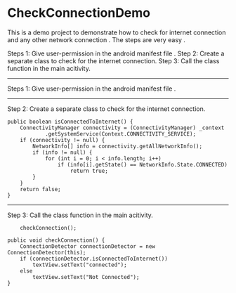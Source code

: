 CheckConnectionDemo
===================
This is a demo project to demonstrate how to check for internet connection and any other network connection .
The steps are very easy .

Steps 1: Give user-permission in the android manifest file .
Step 2: Create a separate class to check for the internet connection.
Step 3: Call the class function in the main acitivity.

____________________________________________________________________________________________________________________________________________________________
Steps 1: Give user-permission in the android manifest file .

<uses-permission android:name="android.permission.INTERNET" />
    <uses-permission android:name="android.permission.ACCESS_NETWORK_STATE"/>

____________________________________________________________________________________________________________________________________________________________
Step 2: Create a separate class to check for the internet connection.

	public boolean isConnectedToInternet() {
		ConnectivityManager connectivity = (ConnectivityManager) _context
				.getSystemService(Context.CONNECTIVITY_SERVICE);
		if (connectivity != null) {
			NetworkInfo[] info = connectivity.getAllNetworkInfo();
			if (info != null) {
				for (int i = 0; i < info.length; i++)
					if (info[i].getState() == NetworkInfo.State.CONNECTED)
						return true;
			}
		}
		return false;
	}

____________________________________________________________________________________________________________________________________________________________
Step 3: Call the class function in the main acitivity.


		checkConnection();

	public void checkConnection() {
		ConnectionDetector connectionDetector = new ConnectionDetector(this);
		if (connectionDetector.isConnectedToInternet())
			textView.setText("connected");
		else
			textView.setText("Not Connected");
	}

